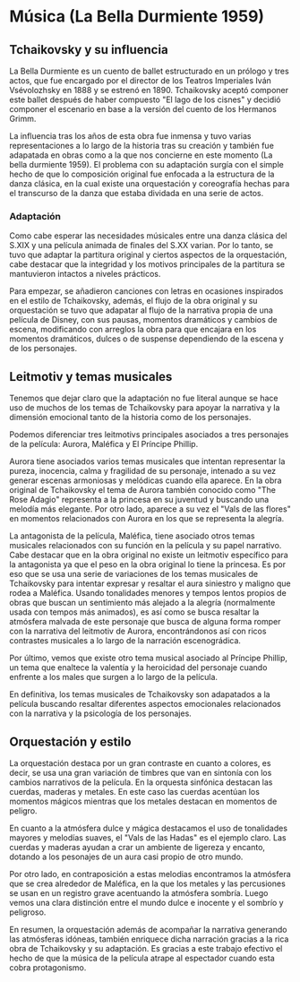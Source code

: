 
# Música (La Bella Durmiente 1959)
## Tchaikovsky y su influencia
La Bella Durmiente es un cuento de ballet estructurado en un prólogo y tres actos, que fue encargado por el director de los Teatros Imperiales Iván Vsévolozhsky en 1888 y se estrenó en 1890. Tchaikovsky aceptó componer este ballet después de haber compuesto "El lago de los cisnes" y decidió componer el escenario en base a la versión del cuento de los Hermanos Grimm.

La influencia tras los años de esta obra fue inmensa y tuvo varias representaciones a lo largo de la historia tras su creación y también fue adapatada en obras como a la que nos concierne en este momento (La bella durmiente 1959). El problema con su adaptación surgía con el simple hecho de que lo composición original fue enfocada a la estructura de la danza clásica, en la cual existe una orquestación y coreografía hechas para el transcurso de la danza que estaba dividada en una serie de actos.

### Adaptación
Como cabe esperar las necesidades músicales entre una danza clásica del S.XIX y una película animada de finales del S.XX varian. Por lo tanto, se tuvo que adaptar la partitura original y ciertos aspectos de la orquestación, cabe destacar que la integridad y los motivos principales de la partitura se mantuvieron intactos a niveles prácticos.

Para empezar, se añadieron canciones con letras en ocasiones inspirados en el estilo de Tchaikovsky, además, el flujo de la obra original y su orquestación se tuvo que adapatar al flujo de la narrativa propia de una película de Disney, con sus pausas, momentos dramáticos y cambios de escena, modificando con arreglos la obra para que encajara en los momentos dramáticos, dulces o de suspense dependiendo de la escena y de los personajes.


## Leitmotiv y temas musicales
Tenemos que dejar claro que la adaptación no fue literal aunque se hace uso de muchos de los temas de Tchaikovsky para apoyar la narrativa y la dimensión emocional tanto de la historia como de los personajes.

Podemos diferenciar tres leitmotivs principales asociados a tres personajes de la película: Aurora, Maléfica y El Príncipe Phillip.

Aurora tiene asociados varios temas musicales que intentan representar la pureza, inocencia, calma y fragilidad de su personaje, intenado a su vez generar escenas armoniosas y melódicas cuando ella aparece. En la obra original de Tchaikovsky el tema de Aurora también conocido como "The Rose Adagio" representa a la princesa en su juventud y buscando una melodía más elegante. Por otro lado, aparece a su vez el "Vals de las flores" en momentos relacionados con Aurora en los que se representa la alegría.

La antagonista de la película, Maléfica, tiene asociado otros temas musicales relacionados con su función en la película y su papel narrativo. Cabe destacar que en la obra original no existe un leitmotiv específico para la antagonista ya que el peso en la obra original lo tiene la princesa. Es por eso que se usa una serie de variaciones de los temas musicales de Tchaikovsky para intentar expresar y resaltar el aura siniestro y maligno que rodea a Maléfica. Usando tonalidades menores y tempos lentos propios de obras que buscan un sentimiento más alejado a la alegría (normalmente usada con tempos más animados), es así como se busca resaltar la atmósfera malvada de este personaje que busca de alguna forma romper con la narrativa del leitmotiv de Aurora, encontrándonos así con ricos contrastes musicales a lo largo de la narración escenográdica.

Por último, vemos que existe otro tema musical asociado al Príncipe Phillip, un tema que enaltece la valentía y la heroicidad del personaje cuando enfrente a los males que surgen a lo largo de la película.

En definitiva, los temas musicales de Tchaikovsky son adapatados a la película buscando resaltar diferentes aspectos emocionales relacionados con la narrativa y la psicología de los personajes.

## Orquestación y estilo
La orquestación destaca por un gran contraste en cuanto a colores, es decir, se usa una gran variación de timbres que van en sintonía con los cambios narrativos de la película. En la orquesta sinfónica destacan las cuerdas, maderas y metales. En este caso las cuerdas acentúan los momentos mágicos mientras que los metales destacan en momentos de peligro.

En cuanto a la atmósfera dulce y mágica destacamos el uso de tonalidades mayores y melodías suaves, el "Vals de las Hadas" es el ejemplo claro. Las cuerdas y maderas ayudan a crar un ambiente de ligereza y encanto, dotando a los pesonajes de un aura casi propio de otro mundo.

Por otro lado, en contraposición a estas melodias encontramos la atmósfera que se crea alrededor de Maléfica, en la que los metales y las percusiones se usan en un registro grave acentuando la atmósfera sombría. Luego vemos una clara distinción entre el mundo dulce e inocente y el sombrío y peligroso.

En resumen, la orquestación además de acompañar la narrativa generando las atmósferas idóneas, también enriquece dicha narración gracias a la rica obra de Tchaikovsky y su adaptación. Es gracias a este trabajo efectivo el hecho de que la música de la película atrape al espectador cuando esta cobra protagonismo. 






